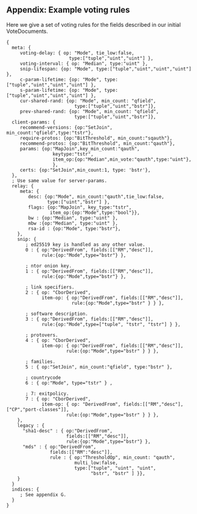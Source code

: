 
## Appendix: Example voting rules

Here we give a set of voting rules for the fields described in our initial
VoteDocuments.

    {
      meta: {
         voting-delay: { op: "Mode", tie_low:false,
                           type:["tuple","uint","uint"] },
         voting-interval: { op: "Median", type:"uint" },
         snip-lifespan: {op: "Mode", type:["tuple","uint","uint","uint"] },
         c-param-lifetime: {op: "Mode", type:["tuple","uint","uint","uint"] },
         s-param-lifetime: {op: "Mode", type:["tuple","uint","uint","uint"] },
         cur-shared-rand: {op: "Mode", min_count: "qfield",
                             type:["tuple","uint","bstr"]},
         prev-shared-rand: {op: "Mode", min_count: "qfield",
                             type:["tuple","uint","bstr"]},
      client-params: {
         recommend-versions: {op:"SetJoin", min_count:"qfield",type:"tstr"},
         require-protos: {op:"BitThreshold", min_count:"sqauth"},
         recommend-protos: {op:"BitThreshold", min_count:"qauth"},
         params: {op:"MapJoin",key_min_count:"qauth",
                     keytype:"tstr",
                     item_op:{op:"Median",min_vote:"qauth",type:"uint"},
                     },
         certs: {op:"SetJoin",min_count:1, type: 'bstr'},
      },
      ; Use same value for server-params.
      relay: {
         meta: {
            desc: {op:"Mode", min_count:"qauth",tie_low:false,
                   type:["uint","bstr"] },
            flags: {op:"MapJoin", key_type:"tstr",
                    item_op:{op:"Mode",type:"bool"}},
            bw : {op:"Median", type:"uint" },
            mbw :{op:"Median", type:"uint" },
            rsa-id : {op:"Mode", type:"bstr"},
        },
        snip: {
           ; ed25519 key is handled as any other value.
           0 : { op:"DerivedFrom", fields:[["RM","desc"]],
                 rule:{op:"Mode",type="bstr"} },

           ; ntor onion key.
           1 : { op:"DerivedFrom", fields:[["RM","desc"]],
                 rule:{op:"Mode",type="bstr"} },

           ; link specifiers.
           2 : { op: "CborDerived",
                 item-op: { op:"DerivedFrom", fields:[["RM","desc"]],
                            rule:{op:"Mode",type="bstr" } } },

           ; software description.
           3 : { op:"DerivedFrom", fields:[["RM","desc"]],
                 rule:{op:"Mode",type=["tuple", "tstr", "tstr"] } },

           ; protovers.
           4 : { op: "CborDerived",
                 item-op: { op:"DerivedFrom", fields:[["RM","desc"]],
                          rule:{op:"Mode",type="bstr" } } },

           ; families.
           5 : { op:"SetJoin", min_count:"qfield", type:"bstr" },

           ; countrycode
           6 : { op:"Mode", type="tstr" } ,

           ; 7: exitpolicy.
           7 : { op: "CborDerived",
                 item-op: { op: "DerivedFrom", fields:[["RM","desc"],["CP","port-classes"]],
                          rule:{op:"Mode",type="bstr" } } },
        },
        legacy : {
          "sha1-desc" : { op:"DerivedFrom",
                          fields:[["RM","desc"]],
                          rule:{op:"Mode",type="bstr"} },
          "mds" : { op:"DerivedFrom",
                    fields:[["RM":"desc"]],
                    rule : { op:"ThresholdOp", min_count: "qauth",
                             multi_low:false,
                             type:["tuple", "uint", "uint",
                                   "bstr", "bstr" ] }},
        }
      }
      indices: {
         ; See appendix G.
      }
    }
